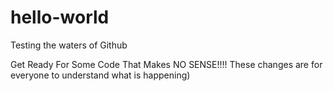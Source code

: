 # hello-world
Testing the waters of Github

Get Ready For Some Code That Makes NO SENSE!!!!
These changes are for everyone to understand what is happening)
